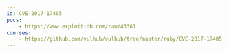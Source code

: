 ```yaml
---
id: CVE-2017-17405
pocs:
    - https://www.exploit-db.com/raw/43381
courses:
    - https://github.com/vulhub/vulhub/tree/master/ruby/CVE-2017-17405
---
```

